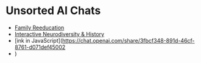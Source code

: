 # Unsorted AI Chats

* [Family Reeducation](https://chat.openai.com/share/709885a0-aa8d-45ac-af68-d1e16886e51e)
* [Interactive Neurodiversity & History](https://chat.openai.com/share/161663e5-958e-4e79-bfae-c04b4ab78fa0)
* [ink in JavaScript](https://chat.openai.com/share/3fbcf348-891d-46cf-8761-d071def45002
* )
